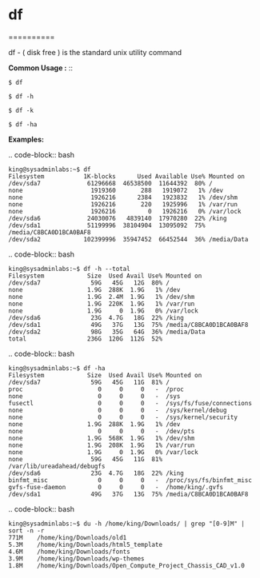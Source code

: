 # df
==========

df - ( disk free ) is the standard unix utility command 


**Common Usage :**  ::


	$ df

	$ df -h

	$ df -k

	$ df -ha


**Examples:**


.. code-block:: bash

	king@sysadminlabs:~$ df 
	Filesystem           1K-blocks      Used Available Use% Mounted on
	/dev/sda7             61296668  46538500  11644392  80% /
	none                   1919360       288   1919072   1% /dev
	none                   1926216      2384   1923832   1% /dev/shm
	none                   1926216       220   1925996   1% /var/run
	none                   1926216         0   1926216   0% /var/lock
	/dev/sda6             24030076   4839140  17970280  22% /king
	/dev/sda1             51199996  38104904  13095092  75% /media/C8BCA0D1BCA0BAF8
	/dev/sda2            102399996  35947452  66452544  36% /media/Data

	 
	
.. code-block:: bash

	king@sysadminlabs:~$ df -h --total
	Filesystem            Size  Used Avail Use% Mounted on
	/dev/sda7              59G   45G   12G  80% /
	none                  1.9G  288K  1.9G   1% /dev
	none                  1.9G  2.4M  1.9G   1% /dev/shm
	none                  1.9G  220K  1.9G   1% /var/run
	none                  1.9G     0  1.9G   0% /var/lock
	/dev/sda6              23G  4.7G   18G  22% /king
	/dev/sda1              49G   37G   13G  75% /media/C8BCA0D1BCA0BAF8
	/dev/sda2              98G   35G   64G  36% /media/Data
	total                 236G  120G  112G  52%


.. code-block:: bash

	king@sysadminlabs:~$ df -ha
	Filesystem            Size  Used Avail Use% Mounted on
	/dev/sda7              59G   45G   11G  81% /
	proc                     0     0     0   -  /proc
	none                     0     0     0   -  /sys
	fusectl                  0     0     0   -  /sys/fs/fuse/connections
	none                     0     0     0   -  /sys/kernel/debug
	none                     0     0     0   -  /sys/kernel/security
	none                  1.9G  288K  1.9G   1% /dev
	none                     0     0     0   -  /dev/pts
	none                  1.9G  568K  1.9G   1% /dev/shm
	none                  1.9G  208K  1.9G   1% /var/run
	none                  1.9G     0  1.9G   0% /var/lock
	none                   59G   45G   11G  81% /var/lib/ureadahead/debugfs
	/dev/sda6              23G  4.7G   18G  22% /king
	binfmt_misc              0     0     0   -  /proc/sys/fs/binfmt_misc
	gvfs-fuse-daemon         0     0     0   -  /home/king/.gvfs
	/dev/sda1              49G   37G   13G  75% /media/C8BCA0D1BCA0BAF8

.. code-block:: bash

	king@sysadminlabs:~$ du -h /home/king/Downloads/ | grep "[0-9]M" | sort -n -r 
	771M	/home/king/Downloads/old1
	5.3M	/home/king/Downloads/html5_template
	4.6M	/home/king/Downloads/fonts
	3.9M	/home/king/Downloads/wp-themes
	1.8M	/home/king/Downloads/Open_Compute_Project_Chassis_CAD_v1.0
